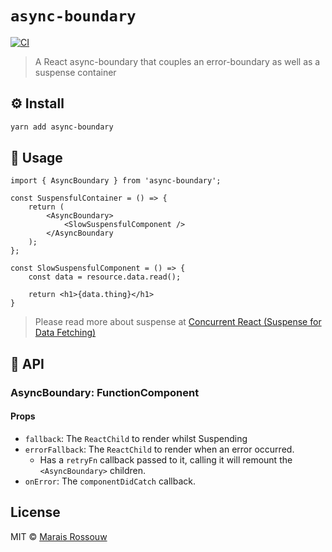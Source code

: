 # `async-boundary`

[![CI](https://img.shields.io/github/workflow/status/maraisr/async-boundary/CI/main)](https://github.com/maraisr/async-boundary/actions?query=workflow:CI+branch:main)

> A React async-boundary that couples an error-boundary as well as a suspense container

## ⚙️ Install

```sh
yarn add async-boundary
```

## 🚀 Usage

```tsx
import { AsyncBoundary } from 'async-boundary';

const SuspensfulContainer = () => {
	return (
		<AsyncBoundary>
			<SlowSuspensfulComponent />
		</AsyncBoundary
	);
};

const SlowSuspensfulComponent = () => {
	const data = resource.data.read();

	return <h1>{data.thing}</h1>
}
```

> Please read more about suspense at [Concurrent React (Suspense for Data Fetching)](https://reactjs.org/docs/concurrent-mode-suspense.html)

## 🔎 API

### AsyncBoundary: FunctionComponent<Props>

#### Props
- `fallback`: The `ReactChild` to render whilst Suspending
- `errorFallback`: The `ReactChild` to render when an error occurred.
  - Has a `retryFn` callback passed to it, calling it will remount the `<AsyncBoundary>` children.
- `onError`: The `componentDidCatch` callback.

## License

MIT © [Marais Rossouw](https://marais.io)
